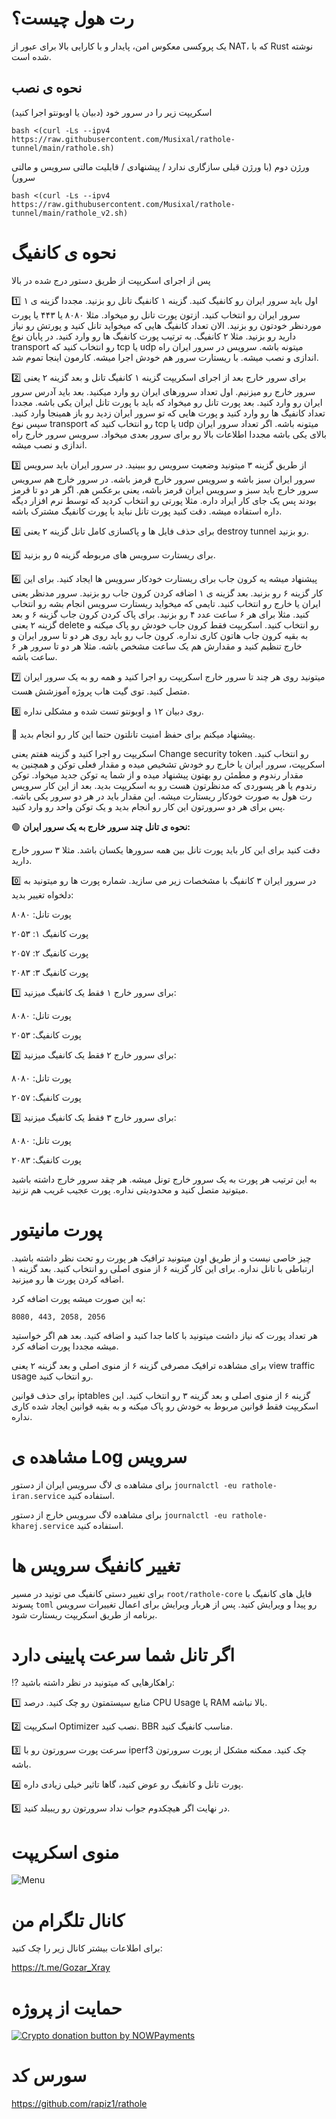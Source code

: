 # رت هول چیست؟

یک پروکسی معکوس امن، پایدار و با کارایی بالا برای عبور از NAT، که با Rust نوشته شده است.

## نحوه ی نصب


اسکریپت زیر را در سرور خود (دبیان یا اوبونتو اجرا کنید)

```
bash <(curl -Ls --ipv4 https://raw.githubusercontent.com/Musixal/rathole-tunnel/main/rathole.sh)
```
ورژن دوم (با ورژن قبلی سازگاری ندارد / پیشنهادی / قابلیت مالتی سرویس و مالتی سرور)

```
bash <(curl -Ls --ipv4 https://raw.githubusercontent.com/Musixal/rathole-tunnel/main/rathole_v2.sh)
```

# نحوه ی کانفیگ 



پس از اجرای اسکریپت از طریق دستور درج شده در بالا


1️⃣ اول باید سرور ایران رو کانفیگ کنید. گزینه ۱ کانفیگ تانل رو بزنید. مجددا گزینه ی ۱ سرور ایران رو انتخاب کنید. ازتون پورت تانل رو میخواد. مثلا ۸۰۸۰ یا ۴۴۳ یا پورت موردنظر خودتون رو بزنید. 
الان تعداد کانفیگ هایی که میخواید تانل کنید و پورتش رو نیاز دارید رو بزنید. مثلا ۲ کانفیگ. به ترتیب پورت کانفیگ ها رو وارد کنید. 
در پایان نوع transport رو انتخاب کنید که tcp یا udp میتونه باشه. 
سرویس در سرور ایران راه اندازی و نصب میشه. با ریستارت سرور هم خودش اجرا میشه. کارمون اینجا تموم شد.

2️⃣ برای سرور خارج بعد از اجرای اسکریپت گزینه ۱ کانفیگ تانل و بعد گزینه ۲ یعنی سرور خارج رو میزنیم. اول تعداد سرورهای ایران رو وارد میکنید. بعد باید آدرس سرور ایران رو وارد کنید. بعد پورت تانل رو میخواد که باید با پورت تانل ایران یکی باشه.
مجددا تعداد کانفیگ ها رو وارد کنید و پورت هایی که تو سرور ایران زدید رو باز همینجا وارد کنید.
سپس نوع transport رو انتخاب کنید که tcp یا udp میتونه باشه. 
اگر تعداد سرور ایران بالای یکی باشه مجددا اطلاعات بالا رو برای سرور بعدی میخواد.
سرویس سرور خارج راه اندازی و نصب میشه.

3️⃣ از طریق گزینه ۳ میتونید وضعیت سرویس رو ببینید. در سرور ایران باید سرویس سرور ایران سبز باشه و سرویس سرور خارج قرمز باشه. در سرور خارج هم سرویس سرور خارج باید سبز و سرویس ایران قرمز باشه، یعنی برعکس هم. اگر هر دو تا قرمز بودند پس یک جای کار ایراد داره. مثلا پورتی رو انتخاب کردید که توسط نرم افزار دیگه داره استفاده میشه. دقت کنید پورت تانل نباید با پورت کانفیگ مشترک باشه.

4️⃣ برای حذف فایل ها و پاکسازی کامل تانل گزینه ۲ یعنی destroy tunnel رو بزنید.

5️⃣ برای ریستارت سرویس های مربوطه گزینه ۵ رو بزنید.

6️⃣ پیشنهاد میشه یه کرون جاب برای ریستارت خودکار سرویس ها ایجاد کنید. برای این کار گزینه ۶ رو بزنید. بعد گزینه ی ۱ اضافه کردن کرون جاب رو بزنید. سرور مدنظر یعنی ایران یا خارج رو انتخاب کنید. تایمی که میخواید ریستارت سرویس انجام بشه رو انتخاب کنید. مثلا برای هر ۶ ساعت عدد ۴ رو بزنید.
برای پاک کردن کرون جاب گزینه ۶ و بعد گزینه ۲ یعنی delete رو انتخاب کنید. اسکریپت فقط کرون جاب خودش رو پاک میکنه و به بقیه کرون جاب هاتون کاری نداره.
کرون جاب رو باید روی هر دو تا سرور ایران و خارج تنظیم کنید و مقدارش هم یک ساعت مشخص باشه. مثلا هر دو تا سرور هر ۶ ساعت باشه.

7️⃣ میتونید روی هر چند تا سرور خارج اسکریپت رو اجرا کنید و همه رو به یک سرور ایران متصل کنید. توی گیت هاب پروژه آموزشش هست.

8️⃣ روی دبیان ۱۲ و اوبونتو تست شده و مشکلی نداره.

🔑 پیشنهاد میکنم برای حفظ امنیت تانلتون  حتما این کار رو انجام بدید.

اسکریپت رو اجرا کنید و  گزینه هفتم یعنی Change security token رو انتخاب کنید. اسکریپت، سرور ایران یا خارج رو خودش تشخیص میده و مقدار فعلی توکن و همچنین یه مقدار رندوم و مطمئن رو بهتون پیشنهاد میده و از شما یه توکن جدید میخواد. توکن رندوم یا هر پسوردی که مدنظرتون هست رو به اسکریپت بدید. بعد از این کار سرویس رت هول به صورت خودکار ریستارت میشه. این مقدار باید در هر دو سرور یکی باشه. پس برای هر دو سرورتون این کار رو انجام بدید و یک توکن واحد رو وارد کنید.



🟢 **نحوه ی تانل چند سرور خارج به یک سرور ایران:**

دقت کنید برای این کار باید پورت تانل بین همه سرورها یکسان باشد. 
 مثلا ۳ سرور خارج دارید. 

0️⃣ در سرور ایران ۳ کانفیگ با مشخصات زیر می سازید. 
شماره پورت ها رو میتونید به دلخواه تغییر بدید:

پورت تانل: ۸۰۸۰ 

پورت کانفیگ ۱:‌ ۲۰۵۳

پورت کانفیگ ۲:‌ ۲۰۵۷

پورت کانفیگ ۳:‌ ۲۰۸۳


1️⃣ برای سرور خارج ۱ فقط یک کانفیگ میزنید:

پورت تانل: ۸۰۸۰ 

پورت کانفیگ:‌ ۲۰۵۳

2️⃣ برای سرور خارج ۲ فقط یک کانفیگ میزنید:

پورت تانل: ۸۰۸۰ 

پورت کانفیگ:‌ ۲۰۵۷

3️⃣ برای سرور خارج ۳ فقط یک کانفیگ میزنید:

پورت تانل: ۸۰۸۰ 

پورت کانفیگ:‌ ۲۰۸۳


به این ترتیب هر پورت به یک سرور خارج تونل میشه. هر چقد سرور خارج داشته باشید میتونید متصل کنید و محدودیتی  نداره. ‌پورت عجیب غریب هم نزنید.

# پورت مانیتور  

چیز خاصی نیست و از طریق اون میتونید ترافیک هر پورت رو تحت نظر داشته باشید. ارتباطی با تانل نداره.
برای این کار گزینه ۶ از منوی اصلی رو انتخاب کنید. بعد گزینه ۱ اضافه کردن پورت ها رو میزنید.

به این صورت میشه پورت اضافه کرد:

`8080, 443, 2058, 2056‍‍`

هر تعداد پورت که نیاز داشت میتونید با کاما جدا کنید و اضافه کنید. بعد هم اگر خواستید میشه مجددا پورت اضافه کرد.

برای مشاهده ترافیک مصرفی گزینه ۶ از منوی اصلی و بعد گزینه ۲ یعنی view traffic usage رو انتخاب کنید.

برای حذف قوانین iptables گزینه ۶ از منوی اصلی و بعد گزینه ۳ رو انتخاب کنید. این اسکریپت فقط قوانین مربوط به خودش رو پاک میکنه و به بقیه قوانین ایجاد شده کاری نداره.


# مشاهده ی Log سرویس 

برای مشاهده ی لاگ سرویس ایران از دستور `journalctl -eu rathole-iran.service` استفاده کنید.

برای مشاهده لاگ سرویس خارج از دستور `journalctl -eu rathole-kharej.service` استفاده کنید.


# تغییر کانفیگ سرویس ها

برای تغییر دستی کانفیگ می تونید در مسیر `root/rathole-core` فایل های کانفیگ با پسوند `toml` رو پیدا و ویرایش کنید. پس از هربار ویرایش برای اعمال تغییرات سرویس برنامه از طریق اسکریپت ریستارت شود.

# اگر تانل شما سرعت پایینی دارد


⁉️ راهکارهایی که میتونید در نظر داشته باشید:

1️⃣ منابع سیستمتون رو چک کنید. درصد CPU Usage یا RAM بالا نباشه. 

2️⃣ اسکریپت Optimizer نصب کنید. BBR مناسب کانفیگ کنید. 

3️⃣ سرعت پورت سرورتون رو با iperf3 چک کنید. ممکنه مشکل از پورت سرورتون باشه. 

4️⃣ پورت تانل و کانفیگ رو عوض کنید، گاها تاثیر خیلی زیادی داره. 

5️⃣ در نهایت اگر هیچکدوم جواب نداد سرورتون رو ریبیلد کنید. 

# منوی اسکریپت
![Menu](https://github.com/Musixal/rathole-tunnel/blob/main/menu.jpeg)




    

# کانال تلگرام من
برای اطلاعات بیشتر کانال زیر را چک کنید:

https://t.me/Gozar_Xray

# حمایت از پروژه


   <a href="https://nowpayments.io/donation?api_key=6Z16MRY-AF14Y8T-J24TXVS-00RDKK7&source=lk_donation&medium=referral" target="_blank">
     <img src="https://nowpayments.io/images/embeds/donation-button-white.svg" alt="Crypto donation button by NOWPayments">
    </a>
    
# سورس کد

https://github.com/rapiz1/rathole

